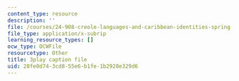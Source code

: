```yaml
---
content_type: resource
description: ''
file: /courses/24-908-creole-languages-and-caribbean-identities-spring-2017/28fe0d743cd855e6b1fe1b2928e329d6_JDRa0SwOf2k.vtt
file_type: application/x-subrip
learning_resource_types: []
ocw_type: OCWFile
resourcetype: Other
title: 3play caption file
uid: 28fe0d74-3cd8-55e6-b1fe-1b2928e329d6
---
```

